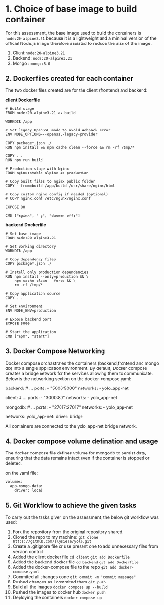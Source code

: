 # 1. Choice of base image to build container

For this assessment, the base image used to build the containers is `node:20-alpine3.21` because it is a lightweight and a minimal version of the official Node.js image therefore assisted to reduce the size of the image:
 
 1. Client:`node:20-alpine3.21`
 2. Backend: `node:20-alpine3.21`
 3. Mongo : `mongo:8.0`

## 2. Dockerfiles created for each container

The two docker files created are for the client (frontend) and backend:

**client Dockerfile**

```
# Build stage
FROM node:20-alpine3.21 as build

WORKDIR /app

# Set legacy OpenSSL mode to avoid Webpack error
ENV NODE_OPTIONS=--openssl-legacy-provider

COPY package*.json ./
RUN npm install && npm cache clean --force && rm -rf /tmp/*

COPY . .
RUN npm run build

# Production stage with Nginx
FROM nginx:stable-alpine as production

# Copy built files to nginx public folder
COPY --from=build /app/build /usr/share/nginx/html

# Copy custom nginx config if needed (optional)
# COPY nginx.conf /etc/nginx/nginx.conf

EXPOSE 80

CMD ["nginx", "-g", "daemon off;"]

```

**backend Dockerfile**

```
# Set base image
FROM node:20-alpine3.21

# Set working directory
WORKDIR /app

# Copy dependency files
COPY package*.json ./

# Install only production dependencies
RUN npm install --only=production && \
    npm cache clean --force && \
    rm -rf /tmp/*

# Copy application source
COPY . .

# Set environment
ENV NODE_ENV=production

# Expose backend port
EXPOSE 5000

# Start the application
CMD ["npm", "start"]

```

## 3. Docker Compose Networking
Docker compose orchastrates the containers (backend,frontend and mongo db) into a single application environment. By default, Docker compose creates a bridge network for the services allowing them to communicate. Below is the networking section on the docker-compose.yaml:

backend:
    # ...
    ports:
      - "5000:5000"
    networks:
      - yolo_app-net

  client:
    # ...
    ports:
      - "3000:80"
    networks:
      - yolo_app-net
  
  mongodb:
    # ...
    ports:
      - "27017:27017"
    networks:
      - yolo_app-net

  networks:
    yolo_app-net:
      driver: bridge

All containers are connected to the yolo_app-net bridge network.

## 4. Docker compose volume defination and usage
The docker compose file defines volume for mongodb to persist data, ensuring that the data remains intact even if the container is stopped or deleted.

on the yaml file:

```
volumes:
  app-mongo-data:
    driver: local

```

## 5. Git Workflow to achieve the given tasks

To carry out the tasks given on the assessment, the below git workflow was used:

1. Fork the repository from the original repository shared.
2. Cloned the repo to my machine: `git clone https://github.com/slysiele/yolo.git`
3. Create a .gitignore file or use present one to add unnecessary files from version control
4. Added the client docker file
   `cd client`
   `git add Dockerfile`
5. Added the backend docker file
   `cd backend`
   `git add Dockerfile`
6. Added the docker-compose file to the repo
   `git add docker-compose.yaml`
7. Commited all changes done
   `git commit -m "commit message"`
8. Pushed changes as I commited them
   `git push`
9. Build all the images
   `docker compose up --build`
10. Pushed the images to docker hub
   `docker push`
11. Deploying the containers
    `docker compose up`

